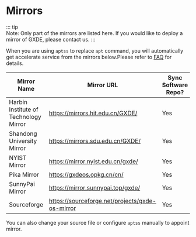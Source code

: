 # Mirrors

::: tip  
Note: Only part of the mirrors are listed here. If you would like to deploy a mirror of GXDE, please contact us. 
:::

When you are using `aptss` to replace `apt` command, you will automatically get accelerate service from the mirrors below.Please refer to [FAQ](/en/install/faq) for details.  

| Mirror Name | Mirror URL | Sync Software Repo? | Sync System Images? |
| --- | --- | --- | --- |
| Harbin Institute of Technology Mirror | https://mirrors.hit.edu.cn/GXDE/ | Yes | Yes|
| Shandong University Mirror | https://mirrors.sdu.edu.cn/GXDE/ | Yes | Yes |
| NYIST Mirror | https://mirror.nyist.edu.cn/gxde/ | Yes | Yes |
| Pika Mirror | https://gxdeos.opkg.cn/cn/ | Yes | Yes |
| SunnyPai Mirror | https://mirror.sunnypai.top/gxde/ | Yes| Yes |
| Sourceforge | https://sourceforge.net/projects/gxde-os-mirror | Yes | No |

You can also change your source file or configure `aptss` manually to appoint mirror.
